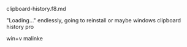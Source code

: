 clipboard-history.f8.md



"Loading..." endlessly, going to reinstall
or maybe windows
clipboard history
pro

win+v
malinke

